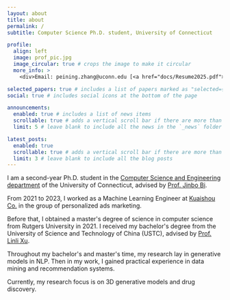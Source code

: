 ```yaml
---
layout: about
title: about
permalink: /
subtitle: Computer Science Ph.D. student, University of Connecticut

profile:
  align: left
  image: prof_pic.jpg
  image_circular: true # crops the image to make it circular
  more_info: >
    <div>Email: peining.zhang@uconn.edu [<a href="docs/Resume2025.pdf">CV</a>]</div>

selected_papers: true # includes a list of papers marked as "selected={true}"
social: true # includes social icons at the bottom of the page

announcements:
  enabled: true # includes a list of news items
  scrollable: true # adds a vertical scroll bar if there are more than 3 news items
  limit: 5 # leave blank to include all the news in the `_news` folder

latest_posts:
  enabled: true
  scrollable: true # adds a vertical scroll bar if there are more than 3 new posts items
  limit: 3 # leave blank to include all the blog posts
---
```


I am a second-year Ph.D. student in the
[Computer Science and Engineering department](https://www.cse.uconn.edu/) of the University of Connecticut, advised by
[Prof. Jinbo Bi](https://www.cse.uconn.edu/person/jinbo-bi/).

From 2021 to 2023, I worked as a Machine Learning Engineer at
[Kuaishou Co.](https://en.wikipedia.org/wiki/Kuaishou) in the group of personalized ads marketing.

Before that, I obtained a master's degree of science in computer science from Rutgers University in 2021.
I received my bachelor's degree from the University of Science and Technology of China (USTC), advised by
[Prof. Linli Xu](http://staff.ustc.edu.cn/~linlixu/index.html).

Throughout my bachelor's and master's time, my research lay in generative models in NLP.
Then in my work, I gained practical experience in data mining and recommendation systems.

Currently, my research focus is on 3D generative models and drug discovery.
